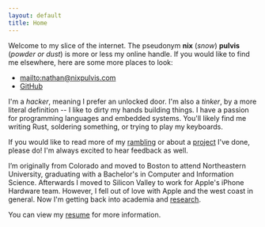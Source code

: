 ```yaml
---
layout: default
title: Home
---
```


Welcome to my slice of the internet. The pseudonym **nix** (_snow_) **pulvis**
(_powder or dust_) is more or less my online handle. If you would like to find
me elsewhere, here are some more places to look:

- <mailto:nathan@nixpulvis.com>
- [GitHub](https://github.com/nixpulvis)

I'm a *hacker*, meaning I prefer an unlocked door. I'm also a *tinker*, by a
more literal definition -- I like to dirty my hands building things. I have a
passion for programming languages and embedded systems. You'll likely find me
writing Rust, soldering something, or trying to play my keyboards.

If you would like to read more of my [rambling](/ramblings) or about a
[project](/projects) I've done, please do! I'm always excited to hear feedback
as well.

I’m originally from Colorado and moved to Boston to attend Northeastern
University, graduating with a Bachelor's in Computer and Information Science.
Afterwards I moved to Silicon Valley to work for Apple's iPhone Hardware team.
However, I fell out of love with Apple and the west coast in general.  Now I'm
getting back into academia and [research](/research).

You can view my [resume](/resume.pdf) for more information.
